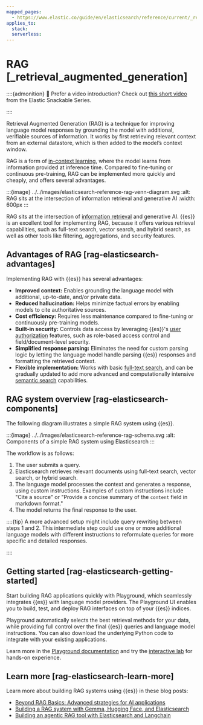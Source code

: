 ```yaml
---
mapped_pages:
  - https://www.elastic.co/guide/en/elasticsearch/reference/current/_retrieval_augmented_generation.html
applies_to:
  stack:
  serverless:
---
```


# RAG [_retrieval_augmented_generation]

::::{admonition} 🍿 Prefer a video introduction?
Check out [this short video](https://www.youtube.com/watch?v=OS4ZefUPAks) from the Elastic Snackable Series.

::::


Retrieval Augmented Generation (RAG) is a technique for improving language model responses by grounding the model with additional, verifiable sources of information. It works by first retrieving relevant context from an external datastore, which is then added to the model’s context window.

RAG is a form of [in-context learning](https://arxiv.org/abs/2301.00234), where the model learns from information provided at inference time. Compared to fine-tuning or continuous pre-training, RAG can be implemented more quickly and cheaply, and offers several advantages.

:::{image} ../../images/elasticsearch-reference-rag-venn-diagram.svg
:alt: RAG sits at the intersection of information retrieval and generative AI
:width: 600px
:::

RAG sits at the intersection of [information retrieval](https://www.elastic.co/what-is/information-retrieval) and generative AI. {{es}} is an excellent tool for implementing RAG, because it offers various retrieval capabilities, such as full-text search, vector search, and hybrid search, as well as other tools like filtering, aggregations, and security features.


## Advantages of RAG [rag-elasticsearch-advantages]

Implementing RAG with {{es}} has several advantages:

* **Improved context:** Enables grounding the language model with additional, up-to-date, and/or private data.
* **Reduced hallucination:** Helps minimize factual errors by enabling models to cite authoritative sources.
* **Cost efficiency:** Requires less maintenance compared to fine-tuning or continuously pre-training models.
* **Built-in security:** Controls data access by leveraging {{es}}'s [user authorization](../../deploy-manage/users-roles/cluster-or-deployment-auth/user-roles.md) features, such as role-based access control and field/document-level security.
* **Simplified response parsing:** Eliminates the need for custom parsing logic by letting the language model handle parsing {{es}} responses and formatting the retrieved context.
* **Flexible implementation:** Works with basic [full-text search](full-text.md), and can be gradually updated to add more advanced and computationally intensive [semantic search](semantic-search.md) capabilities.


## RAG system overview [rag-elasticsearch-components]

The following diagram illustrates a simple RAG system using {{es}}.

:::{image} ../../images/elasticsearch-reference-rag-schema.svg
:alt: Components of a simple RAG system using Elasticsearch
:::

The workflow is as follows:

1. The user submits a query.
2. Elasticsearch retrieves relevant documents using full-text search, vector search, or hybrid search.
3. The language model processes the context and generates a response, using custom instructions. Examples of custom instructions include "Cite a source" or "Provide a concise summary of the `content` field in markdown format."
4. The model returns the final response to the user.

::::{tip}
A more advanced setup might include query rewriting between steps 1 and 2. This intermediate step could use one or more additional language models with different instructions to reformulate queries for more specific and detailed responses.

::::



## Getting started [rag-elasticsearch-getting-started]

Start building RAG applications quickly with Playground, which seamlessly integrates {{es}} with language model providers. The Playground UI enables you to build, test, and deploy RAG interfaces on top of your {{es}} indices.

Playground automatically selects the best retrieval methods for your data, while providing full control over the final {{es}} queries and language model instructions. You can also download the underlying Python code to integrate with your existing applications.

Learn more in the [Playground documentation](rag/playground.md) and try the [interactive lab](https://www.elastic.co/demo-gallery/ai-playground) for hands-on experience.


## Learn more [rag-elasticsearch-learn-more]

Learn more about building RAG systems using {{es}} in these blog posts:

* [Beyond RAG Basics: Advanced strategies for AI applications](https://www.elastic.co/blog/beyond-rag-basics)
* [Building a RAG system with Gemma, Hugging Face, and Elasticsearch](https://www.elastic.co/search-labs/blog/building-a-rag-system-with-gemma-hugging-face-elasticsearch)
* [Building an agentic RAG tool with Elasticsearch and Langchain](https://www.elastic.co/search-labs/blog/rag-agent-tool-elasticsearch-langchain)

